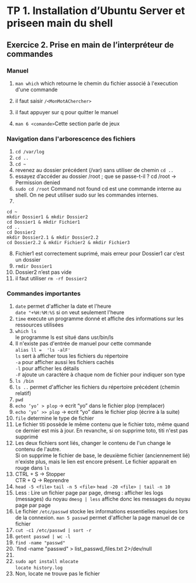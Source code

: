 # TP 1. Installation d’Ubuntu Server et priseen main du shell

## Exercice 2. Prise en main de l’interpréteur de commandes

### Manuel

1. `man which` which retourne le chemin du fichier associé à l'execution d'une commande

2. il faut saisir `/<MonMotAChercher>`

3. il faut appuyer sur q pour quitter le manuel

4. `man 6 <comande>`Cette section parle de jeux


### Navigation dans l'arborescence des fichiers

1. `cd /var/log`
2. `cd ..`
3. `cd ~`
4. revenez au dossier précédent (/var) sans utiliser de chemin
`cd ..`
5. essayez d’accéder au dossier /root ; que se passe-t-il ?
cd /root → Permission denied
6. `sudo cd /root`  Command not found
cd est une commande interne au shell. On ne peut utiliser sudo sur les commandes internes. 
7. 
```
cd ~
mkdir Dossier1 & mkdir Dossier2
cd Dossier1 & mkdir Fichier1
cd ..
cd Dossier2
mkdir Dossier2.1 & mkdir Dossier2.2
cd Dossier2.2 & mkdir Fichier2 & mkdir Fichier3
```
8. Fichier1 est correctement suprimé, mais erreur pour Dossier1 car c’est un dossier
9. `rmdir Dossier1`
10. Dossier2 n’est pas vide
11. il faut utiliser `rm -rf Dossier2`


### Commandes importantes

1. `date` permet d'afficher la date et l'heure  
`date "+%H:%M:%S` si on veut seulement l'heure  
2. `time` execute un programme donné et affiche des informations sur les ressources utilisées   
3. `which ls`  
le programme ls est situé dans usr/bin/ls
4. Il n'existe pas d'entrée de manuel pour cette commande  
`alias ll =  'ls -alF'`  
`ls` sert à afficher tous les fichiers du répertoire  
`-a` pour afficher aussi les fichiers cachés  
`-l` pour afficher les détails  
`-F` ajoute un caractère à chaque nom de fichier pour indiquer son type  
5. `ls /bin`  
6. `ls ..` permet d'afficher les fichiers du répertoire précédent (chemin relatif)  
7. `pwd`
8. `echo ‘yo’ > plop` → ecrit “yo” dans le fichier plop (remplacer)
9. `echo ‘yo’ >> plop` → ecrit “yo” dans le fichier plop (écrire à la suite)
10. `file` determine le type de fichier
11. Le fichier titi possède le même contenu que le fichier toto, même quand ce dernier est mis à jour. En revanche, si on supprime toto, titi n'est pas supprimé
12. Les deux fichiers sont liés, changer le contenu de l'un change le contenu de l'autre.  
Si on supprime le fichier de base, le deuxième fichier (anciennement lié) n'existe plus, mais le lien est encore présent. Le fichier apparait en rouge dans `ls`
13. CTRL + S → Stopper  
CTR + Q → Reprendre  
14. `head -5 <file>`  `tail -n 5 <file>`  `head -20 <file> | tail -n 10 `
15. Less : Lire un fichier page par page, dmesg : afficher les logs (messages) du noyau
`dmesg | less` affiche donc les messages du noyau page par page
16. Le fichier `/etc/passwd` stocke les informations essentielles requises lors de la connexion. 
`man 5 passwd` permet d'afficher la page manuel de ce fichier
17. `cut -c1 /etc/passwd | sort -r`
18. `getent passwd | wc -l`
20. `find -name "passwd"`
21. `find -name "passwd" > list_passwd_files.txt 2>/dev/null
22. 
23. `sudo apt install mlocate`  
`locate history.log`
24. Non, locate ne trouve pas le fichier
